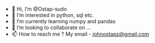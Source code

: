 - 👋 Hi, I’m @Ostap-sudo 
- 👀 I’m interested in python, sql etc.
- 🌱 I’m currently learning numpy and pandas
- 💞️ I’m looking to collaborate on ...
- 📫 How to reach me ? My email - johnostapz@gmail.com

<!---
Ostap-sudo/Ostap-sudo is a ✨ special ✨ repository because its `README.md` (this file) appears on your GitHub profile.
You can click the Preview link to take a look at your changes.
--->
